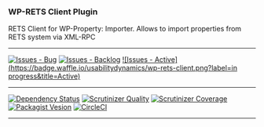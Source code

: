 ### WP-RETS Client Plugin

RETS Client for WP-Property: Importer. Allows to import properties from RETS system via XML-RPC

***
[![Issues - Bug](https://badge.waffle.io/usabilitydynamics/wp-rets-client.png?label=bug&title=Bugs)](http://waffle.io/usabilitydynamics/wp-rets-client)
[![Issues - Backlog](https://badge.waffle.io/usabilitydynamics/wp-rets-client.png?label=backlog&title=Backlog)](http://waffle.io/usabilitydynamics/wp-rets-client/)
[![Issues - Active](https://badge.waffle.io/usabilitydynamics/wp-rets-client.png?label=in progress&title=Active)](http://waffle.io/usabilitydynamics/wp-rets-client/)
***
[![Dependency Status](https://gemnasium.com/usabilitydynamics/wp-rets-client.svg)](https://gemnasium.com/usabilitydynamics/wp-rets-client)
[![Scrutinizer Quality](http://img.shields.io/scrutinizer/g/usabilitydynamics/wp-rets-client.svg)](https://scrutinizer-ci.com/g/usabilitydynamics/wp-rets-client)
[![Scrutinizer Coverage](http://img.shields.io/scrutinizer/coverage/g/usabilitydynamics/wp-rets-client.svg)](https://scrutinizer-ci.com/g/usabilitydynamics/wp-rets-client)
[![Packagist Vesion](http://img.shields.io/packagist/v/usabilitydynamics/wp-rets-client.svg)](https://packagist.org/packages/usabilitydynamics/wp-rets-client)
[![CircleCI](https://circleci.com/gh/usabilitydynamics/wp-rets-client.png)](https://circleci.com/gh/usabilitydynamics/wp-rets-client)
***